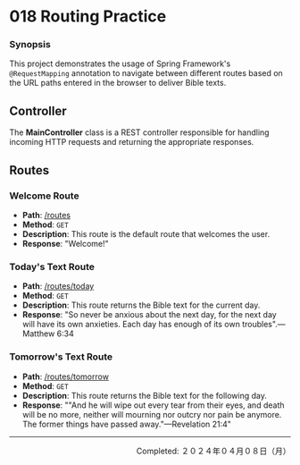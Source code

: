 # 018 Routing Practice

### Synopsis

This project demonstrates the usage of Spring Framework's `@RequestMapping` annotation to navigate between different routes based on the URL paths entered in the browser to deliver Bible texts.

## **Controller**

The **MainController** class is a REST controller responsible for handling incoming HTTP requests and returning the appropriate responses.


## Routes

### Welcome Route

- **Path**: [/routes](#)
- **Method**: `GET`
- **Description**: This route is the default route that welcomes the user.
- **Response**: "Welcome!"


### Today's Text Route

- **Path**: [/routes/today](#)
- **Method**: `GET`
- **Description**: This route returns the Bible text for the current day.
- **Response**: "So never be anxious about the next day, for the next day will have its own anxieties. Each day has enough of its own troubles".—Matthew 6:34


### Tomorrow's Text Route

- **Path**: [/routes/tomorrow](#)
- **Method**: `GET`
- **Description**: This route returns the Bible text for the following day.
- **Response**: ""And he will wipe out every tear from their eyes, and death will be no more, neither will mourning nor outcry nor pain be anymore. The former things have passed away."—Revelation 21:4"

---
<p align="right">Completed: ２０２４年０４月０８日（月）</p>